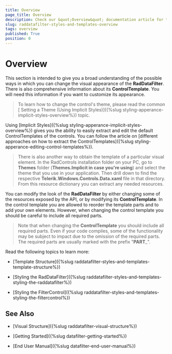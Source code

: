 ```yaml
---
title: Overview
page_title: Overview
description: Check our &quot;Overview&quot; documentation article for the RadDataFilter {{ site.framework_name }} control.
slug: raddatafilter-styles-and-templates-overview
tags: overview
published: True
position: 0
---
```


# Overview


This section is intended to give you a broad understanding of the possible ways in which you can change the visual appearance of the __RadDataFilter__. There is also comprehensive information about its __ControlTemplate__. You will need this information if you want to customize its appearance.
        

>To learn how to change the control's theme, please read the common [ Setting a Theme (Using Implicit Styles)]({%slug styling-apperance-implicit-styles-overview%}) topic.
          

Using [Implicit Styles]({%slug styling-apperance-implicit-styles-overview%}) gives you the ability to easily extract and edit the default ControlTemplates of the controls. You can follow the article on [different approaches on how to extract the ControlTemplates]({%slug styling-apperance-editing-control-templates%}).
        

>There is also another way to obtain the template of a particular visual element. In the RadControls installation folder on your PC, go to __Themes__ folder (__Themes.Implicit in case you're using__) and select the theme that you use in your application. Then drill down to find the respective __Telerik.Windows.Controls.Data.xaml__ file in that directory. From this resource dictionary you can extract any needed resources.
          

You can modify the look of the __RadDataFilter__ by either changing some of the resources exposed by the API, or by modifying its __ControlTemplate__. In the control template you are allowed to reorder the template parts and to add your own elements. However, when changing the control template you should be careful to include all required parts.
        

>Note that when changing the __ControlTemplate__ you should include all required parts. Even if your code compiles, some of the functionality may be subject to impact due to the omission of the required parts. The required parts are usually marked with the prefix "__PART___".
          

Read the following topics to learn more:

* [Template Structure]({%slug raddatafilter-styles-and-templates-template-structure%})

* [Styling the RadDataFilter]({%slug raddatafilter-styles-and-templates-styling-the-raddatafilter%})

* [Styling the FilterControl]({%slug raddatafilter-styles-and-templates-styling-the-filtercontrol%})

## See Also

 * [Visual Structure]({%slug raddatafilter-visual-structure%})

 * [Getting Started]({%slug datafilter-getting-started%})

 * [End User Manual]({%slug datafilter-end-user-manual%})
